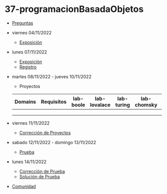 # 37-programacionBasadaObjetos

- [Preguntas](https://escuela.it/cursos/curso-recurrencia-desarrollo-software/clase/patron)
- viernes 04/11/2022
  - [Exposición](https://escuela.it/cursos/curso-recurrencia-desarrollo-software/clase/patron)
- lunes 07/11/2022
  - [Exposición](https://escuela.it/cursos/curso-recurrencia-desarrollo-software/clase/patron)
  - [Registro](https://forms.gle/pA2QvsW32P4KtTD77)
- martes 08/11/2022 - jueves 10/11/2022
  - Proyectos
  
  |Domains|Requisitos|lab-boole|lab-lovalace|lab-turing|lab-chomsky|lab-bernersLee|
  |-------|----------|---------|------------|----------|-----------|--------------|
  |       |          |         |            |          |           |              |
  |       |          |         |            |          |           |              |
  |       |          |         |            |          |           |              |
- viernes 11/11/2022
  - [Corrección de Proyectos](https://escuela.it/cursos/curso-recurrencia-desarrollo-software/clase/patron)
- sabado 12/11/2022 - domingo 13/11/2022
  - [Prueba](https://forms.gle/hB9UJoN2PYiexctH8)
- lunes 14/11/2022
  - [Corrección de Prueba](https://escuela.it/cursos/curso-recurrencia-desarrollo-software/clase/patron)
  - [Solución de Prueba](https://docs.google.com/spreadsheets/d/1Uwtqa5VdD5wK2X7eLgkS6_th16aPnsW8pa5Ft2TyLPo/edit#gid=0)
- [Comunidad](https://escuela.it/)
